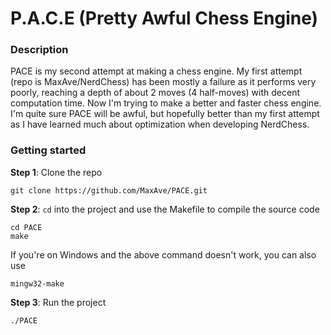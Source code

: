 # P.A.C.E (Pretty Awful Chess Engine)
### Description
PACE is my second attempt at making a chess engine. My first attempt (repo is MaxAve/NerdChess) has been mostly a failure as it performs very poorly, reaching a depth of about 2 moves (4 half-moves) with decent computation time. Now I'm trying to make a better and faster chess engine. I'm quite sure PACE will be awful, but hopefully better than my first attempt as I have learned much about optimization when developing NerdChess.
### Getting started ###
**Step 1**: Clone the repo
```
git clone https://github.com/MaxAve/PACE.git
```
**Step 2**: ```cd``` into the project and use the Makefile to compile the source code
```
cd PACE
make
```
If you're on Windows and the above command doesn't work, you can also use
```
mingw32-make
```
**Step 3**: Run the project
```
./PACE
```
